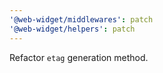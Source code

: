 ```yaml
---
'@web-widget/middlewares': patch
'@web-widget/helpers': patch
---
```


Refactor `etag` generation method.
